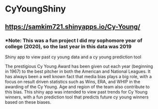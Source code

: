 # CyYoungShiny 
## https://samkim721.shinyapps.io/Cy-Young/ 
### *Note: This was a fun project I did my sophomore year of college (2020), so the last year in this data was 2019
Shiny app to view past cy young data and a cy young prediction tool





The prestigious Cy Young Award has been given out each year (beginning in 1967) to the best pitcher in both the American and National Leagues. It has always been a well known fact that media bias plays a big role, with a focus on result driven statistics such as Wins, ERA, and WHIP in the awarding of the Cy Young. Age and region of the team also contribute to this bias. This shiny app was intended to view past trends for Cy Young winners, with a fun prediction tool that predicts future cy young winners based on these biases.


